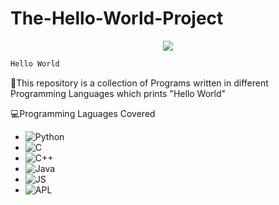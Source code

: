 # The-Hello-World-Project

<p align="center">
  <a href="https://github.com/H4K3R13/readme-typing-svg"><img src="https://readme-typing-svg.herokuapp.com/?lines=;Hello%20World;Programs&font=Fira%20Code&center=true&width=440&height=45&color=f75c7e&vCenter=true&size=22"></a>
</p>

```bash
Hello World
```
🔴This repository is a collection of Programs written in different Programming Languages which prints "Hello World"

💻Programming Laguages Covered

- ![Python](https://img.shields.io/badge/Python-green)
- ![C](https://img.shields.io/badge/C-grey)
- ![C++](https://img.shields.io/badge/C++-grey)
- ![Java](https://img.shields.io/badge/Java-red)
- ![JS](https://img.shields.io/badge/JavaScript-yellow)
- ![APL](https://img.shields.io/badge/APL-green)
